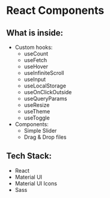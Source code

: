 # React Components
## What is inside:
- Custom hooks:  
	* useCount  
	* useFetch  
	* useHover  
	* useInfiniteScroll  
	* useInput  
	* useLocalStorage  
	* useOnClickOutside  
	* useQueryParams  
	* useResize  
	* useTheme  
	* useToggle  
- Components:  
	* Simple Slider  
	* Drag & Drop files 

## Tech Stack:  
- React  
- Material UI  
- Material UI Icons  
- Sass  